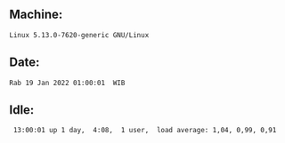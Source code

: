 ## Machine:
```
Linux 5.13.0-7620-generic GNU/Linux
```
## Date:
```
Rab 19 Jan 2022 01:00:01  WIB
```
## Idle:
```
 13:00:01 up 1 day,  4:08,  1 user,  load average: 1,04, 0,99, 0,91
```
